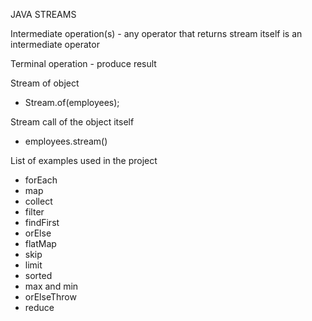 JAVA STREAMS

Intermediate operation(s) - any operator that returns stream itself is an intermediate operator

Terminal operation - produce result

Stream of object 
- Stream.of(employees);

Stream call of the object itself
- employees.stream()

List of examples used in the project
- forEach
- map
- collect
- filter
- findFirst
- orElse
- flatMap
- skip
- limit
- sorted
- max and min
- orElseThrow
- reduce